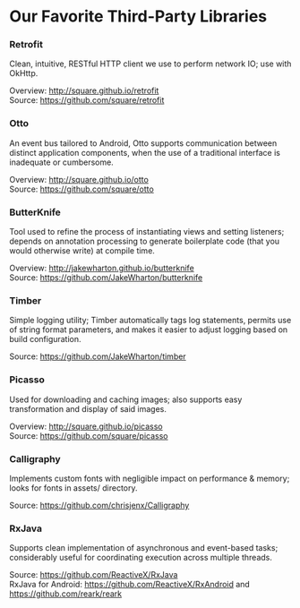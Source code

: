 # Our Favorite Third-Party Libraries

### Retrofit

Clean, intuitive, RESTful HTTP client we use to perform network IO; use with OkHttp.

Overview: <http://square.github.io/retrofit> <br/>
Source: <https://github.com/square/retrofit>

### Otto

An event bus tailored to Android, Otto supports communication between distinct application components, when the use of a traditional interface is inadequate or cumbersome. 

Overview: <http://square.github.io/otto> <br/>
Source: <https://github.com/square/otto>

### ButterKnife

Tool used to refine the process of instantiating views and setting listeners; depends on annotation processing to generate boilerplate code (that you would otherwise write) at compile time.

Overview: <http://jakewharton.github.io/butterknife> <br/>
Source: <https://github.com/JakeWharton/butterknife>

### Timber

Simple logging utility; Timber automatically tags log statements, permits use of string format parameters, and makes it easier to adjust logging based on build configuration.

Source: <https://github.com/JakeWharton/timber>

### Picasso

Used for downloading and caching images; also supports easy transformation and display of said images. 

Overview: <http://square.github.io/picasso> <br/>
Source: <https://github.com/square/picasso>

### Calligraphy

Implements custom fonts with negligible impact on performance & memory; looks for fonts in assets/ directory.

Source: <https://github.com/chrisjenx/Calligraphy>

### RxJava

Supports clean implementation of asynchronous and event-based tasks; considerably useful for coordinating execution across multiple threads.  

Source: <https://github.com/ReactiveX/RxJava> <br/>
RxJava for Android: <https://github.com/ReactiveX/RxAndroid> and <https://github.com/reark/reark>
